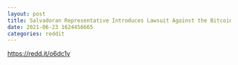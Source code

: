 ```yaml
--- 
layout: post 
title: Salvadoran Representative Introduces Lawsuit Against the Bitcoin Tender Law for Being Unconstitutional 
date: 2021-06-23 1624456665 
categories: reddit 
--- 
```

https://redd.it/o6dc1y